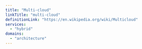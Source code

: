 ```yaml
---
title: "Multi-cloud"
linkTitle: "multi-cloud"
definitionLink: "https://en.wikipedia.org/wiki/Multicloud"
services:
  - "hybrid"
domains:
  - "architecture"
---
```

